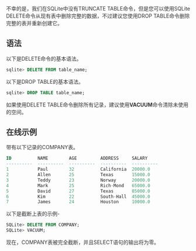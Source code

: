 <font style="color:rgb(51, 51, 51);">不幸的是，我们在SQLite中没有TRUNCATE TABLE命令，但是您可以使用SQLite DELETE命令从现有表中删除完整的数据，不过建议您使用DROP TABLE命令删除完整的表并重新创建它。</font>

## <font style="color:rgb(51, 51, 51);">语法</font>
<font style="color:rgb(51, 51, 51);">以下是DELETE命令的基本语法。</font>

```sql
sqlite> DELETE FROM table_name;
```

<font style="color:rgb(51, 51, 51);">以下是DROP TABLE的基本语法。</font>

```sql
sqlite> DROP TABLE table_name;
```

<font style="color:rgb(51, 51, 51);">如果使用DELETE TABLE命令删除所有记录，建议使用</font>**<font style="color:rgb(51, 51, 51);">VACUUM</font>**<font style="color:rgb(51, 51, 51);">命令清除未使用的空间。</font>

## <font style="color:rgb(51, 51, 51);">在线示例</font>
<font style="color:rgb(51, 51, 51);">带有以下记录的COMPANY表。</font>

```sql
ID          NAME        AGE         ADDRESS     SALARY
----------  ----------  ----------  ----------  ----------
1           Paul        32          California  20000.0
2           Allen       25          Texas       15000.0
3           Teddy       23          Norway      20000.0
4           Mark        25          Rich-Mond   65000.0
5           David       27          Texas       85000.0
6           Kim         22          South-Hall  45000.0
7           James       24          Houston     10000.0
```

<font style="color:rgb(51, 51, 51);">以下是截断上表的示例-</font>

```sql
SQLite> DELETE FROM COMPANY;
SQLite> VACUUM;
```

<font style="color:rgb(51, 51, 51);">现在，COMPANY表被完全截断，并且SELECT语句的输出将为零。</font>

<font style="color:rgb(133, 144, 166);background-color:rgb(251, 251, 251);">  
</font>

